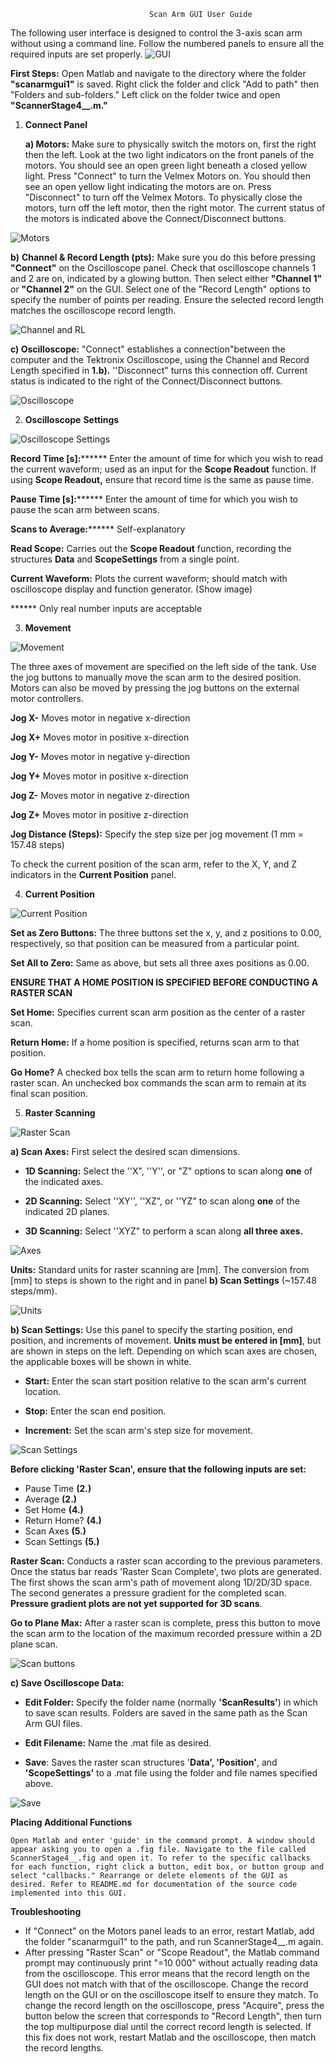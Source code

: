 							       Scan Arm GUI User Guide

The following user interface is designed to control the 3-axis scan arm without using a command line. Follow the numbered panels to ensure all the required inputs are set properly. 
![GUI](Images/GUI.PNG)

**First Steps:** Open Matlab and navigate to the directory where the folder **"scanarmgui1"** is saved. Right click the folder and click "Add to path" then "Folders and sub-folders." Left click on the folder twice and open  **"ScannerStage4__.m."** 

1. **Connect Panel**

   **a) Motors:** Make sure to physically switch the motors on, first the right then the left. Look at the two light indicators on the front panels of the motors. You should see an open green light beneath a closed yellow light. Press "Connect" to turn the Velmex Motors on.  You should then see an open yellow light indicating the motors are on. Press "Disconnect" to turn off the Velmex Motors. To physically close the motors, turn off the left motor, then the right motor. The current status of the motors is indicated above the Connect/Disconnect buttons. 


![Motors](Images/Motors.png)

  

 **b)** **Channel & Record Length (pts):** Make sure you do this before pressing **"Connect"** on the Oscilloscope panel.  Check that oscilloscope channels 1 and 2 are on, indicated by a glowing button. Then select either **"Channel 1"** or **"Channel 2"**  on the GUI. Select one of the "Record Length" options to specify the number of points per reading. Ensure the selected record length matches the oscilloscope record length.



![Channel and RL](Images/Channel%20and%20RL.png)



   **c) Oscilloscope:** "Connect" establishes a connection"between the computer and the Tektronix Oscilloscope, using the Channel and Record Length specified in **1.b).** ''Disconnect" turns this connection off. Current status is indicated to the right of the Connect/Disconnect buttons.



![Oscilloscope](Images/Oscilloscope.png)



2. **Oscilloscope** **Settings**



 ![Oscilloscope Settings](Images/Oscilloscope%20Settings.png)



   **Record Time [s]:******** Enter the amount of time for which you wish to read the current waveform; used as an input for the **Scope Readout** function. If using **Scope Readout,** ensure that record time is the same as pause time.

   **Pause Time [s]:******** Enter the amount of time for which you wish to pause the scan arm between scans.

   **Scans to Average:******** Self-explanatory

   **Read Scope:** Carries out the **Scope Readout** function, recording the structures **Data** and **ScopeSettings**  from a single point.

   **Current Waveform:** Plots the current waveform; should match with oscilloscope display and function generator. (Show image)

   ****** Only real number inputs are acceptable

   3. **Movement**


![Movement](Images/Movement.png)



The three axes of movement are specified on the left side of the tank. Use the jog buttons to manually 		move the scan arm to the desired position. Motors can also be moved by pressing the jog buttons on the external motor controllers.

**Jog X-** Moves motor in negative x-direction

**Jog X+** Moves motor in positive x-direction

**Jog Y-** Moves motor in negative y-direction

**Jog Y+** Moves motor in positive x-direction

**Jog Z-** Moves motor in negative z-direction 

**Jog Z+** Moves motor in positive z-direction

**Jog Distance (Steps):** Specify the step size per jog movement (1 mm = 157.48 steps)

To check the current position of the scan arm, refer to the X, Y, and Z indicators in the **Current Position** panel. 

4. **Current Position**


![Current Position](Images/Current%20Position.png)



**Set as Zero Buttons:** The three buttons set the x, y, and z positions to 0.00, respectively, so that position can be measured from a particular point. 

**Set All to Zero:** Same as above, but sets all three axes positions as 0.00.

**ENSURE THAT A HOME POSITION IS SPECIFIED BEFORE CONDUCTING A RASTER SCAN**

**Set Home:** Specifies current scan arm position as the center of a raster scan.

**Return Home:** If a home position is specified, returns scan arm to that position.

**Go Home?** A checked box tells the scan arm to return home following a raster scan. An unchecked box commands the scan arm to remain at its final scan position.



5. **Raster Scanning**


![Raster Scan](Images/Raster%20Scan.PNG)



**a) Scan Axes:** First select the desired scan dimensions.

- **1D Scanning:** Select the ''X", ''Y'', or "Z" options to scan along **one** of the indicated axes.

- **2D Scanning:** Select ''XY'', ''XZ", or ''YZ" to scan along **one** of the indicated 2D planes. 

- **3D Scanning:** Select ''XYZ" to perform a scan along **all three axes.** 


![Axes](Images/Axes.PNG)



**Units:** Standard units for raster scanning are [mm]. The conversion from [mm] to steps is shown to the right and in panel **b) Scan Settings** (~157.48 steps/mm).



![Units](Images/Units.PNG)



**b) Scan Settings:** Use this panel to specify the starting position, end position, and increments of movement. **Units must be entered in [mm]**, but are shown in steps on the left. Depending on which scan axes are chosen, the applicable boxes will be shown in white. 

- **Start:** Enter the scan start position relative to the scan arm's current location.

- **Stop:** Enter the scan end position. 

- **Increment:** Set the scan arm's step size for movement.


![Scan Settings](Images/Scan%20Settings.PNG)



**Before clicking 'Raster Scan', ensure that the following inputs are set:**

- Pause Time **(2.)**
- Average **(2.)**
- Set Home **(4.)**
- Return Home? **(4.)**
- Scan Axes **(5.)**
- Scan Settings **(5.)**

**Raster Scan:** Conducts a raster scan according to the previous parameters.  Once the status bar reads 'Raster Scan Complete', two plots are generated. The first shows the scan arm's path of movement along 1D/2D/3D space. The second generates a pressure gradient for the completed scan. **Pressure gradient plots are not yet supported for 3D scans**.

**Go to Plane Max:** After a raster scan is complete, press this button to move the scan arm to the location of the maximum recorded pressure within a 2D plane scan.

![Scan buttons](Images/Scan%20buttons.PNG)

**c) Save Oscilloscope Data:** 

- **Edit Folder:** Specify the folder name (normally **'ScanResults'**) in which to save scan results. Folders are saved in the same path as the Scan Arm GUI files. 

- **Edit Filename:** Name the .mat file as desired. 

- **Save**: Saves the raster scan structures '**Data', 'Position'**, and **'ScopeSettings'** to a .mat file using the folder and file names specified above. 


![Save](Images/Save.PNG)



**Placing Additional Functions**

	Open Matlab and enter 'guide' in the command prompt. A window should appear asking you to open a .fig file. Navigate to the file called ScannerStage4__.fig and open it. To refer to the specific callbacks for each function, right click a button, edit box, or button group and select "callbacks." Rearrange or delete elements of the GUI as desired. Refer to README.md for documentation of the source code implemented into this GUI.

**Troubleshooting**

- If "Connect" on the Motors panel leads to an error, restart Matlab, add the folder "scanarmgui1" to the path, and run ScannerStage4__.m again. 
- After pressing "Raster Scan" or "Scope Readout", the Matlab command prompt may continuously print "=10 000" without actually reading data from the oscilloscope. This error means that the record length on the GUI does not match with that of the oscilloscope. Change the record length on the GUI or on the oscilloscope itself to ensure they match. To change the record length on the oscilloscope, press "Acquire", press the button below the screen that corresponds to "Record Length", then turn the top multipurpose dial until the correct record length is selected. If this fix does not work, restart Matlab and the oscilloscope, then match the record lengths.
